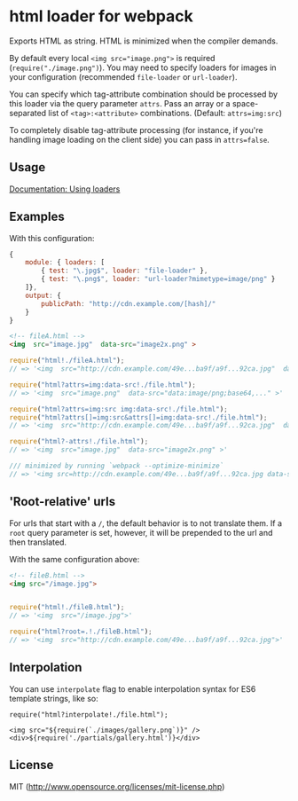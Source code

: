 # html loader for webpack

Exports HTML as string. HTML is minimized when the compiler demands.

By default every local `<img src="image.png">` is required (`require("./image.png")`). You may need to specify loaders for images in your configuration (recommended `file-loader` or `url-loader`).

You can specify which tag-attribute combination should be processed by this loader via the query parameter `attrs`. Pass an array or a space-separated list of `<tag>:<attribute>` combinations. (Default: `attrs=img:src`)

To completely disable tag-attribute processing (for instance, if you're handling image loading on the client side) you can pass in `attrs=false`.

## Usage

[Documentation: Using loaders](http://webpack.github.io/docs/using-loaders.html)

## Examples

With this configuration:

``` javascript
{
	module: { loaders: [
		{ test: "\.jpg$", loader: "file-loader" },
		{ test: "\.png$", loader: "url-loader?mimetype=image/png" }
	]},
	output: {
		publicPath: "http://cdn.example.com/[hash]/"
	}
}
```

``` html
<!-- fileA.html -->
<img  src="image.jpg"  data-src="image2x.png" >
```

``` javascript
require("html!./fileA.html");
// => '<img  src="http://cdn.example.com/49e...ba9f/a9f...92ca.jpg"  data-src="image2x.png" >'

require("html?attrs=img:data-src!./file.html");
// => '<img  src="image.png"  data-src="data:image/png;base64,..." >'

require("html?attrs=img:src img:data-src!./file.html");
require("html?attrs[]=img:src&attrs[]=img:data-src!./file.html");
// => '<img  src="http://cdn.example.com/49e...ba9f/a9f...92ca.jpg"  data-src="data:image/png;base64,..." >'

require("html?-attrs!./file.html");
// => '<img  src="image.jpg"  data-src="image2x.png" >'

/// minimized by running `webpack --optimize-minimize`
// => '<img src=http://cdn.example.com/49e...ba9f/a9f...92ca.jpg data-src=data:image/png;base64,...>'

```

## 'Root-relative' urls

For urls that start with a `/`, the default behavior is to not translate them.
If a `root` query parameter is set, however, it will be prepended to the url
and then translated.

With the same configuration above:
``` html
<!-- fileB.html -->
<img src="/image.jpg">
```

``` javascript

require("html!./fileB.html");
// => '<img  src="/image.jpg">'

require("html?root=.!./fileB.html");
// => '<img  src="http://cdn.example.com/49e...ba9f/a9f...92ca.jpg">'

```

## Interpolation

You can use `interpolate` flag to enable interpolation syntax for ES6 template strings, like so:

```
require("html?interpolate!./file.html");
```

```
<img src="${require(`./images/gallery.png`)}" />
<div>${require('./partials/gallery.html')}</div>
```

## License

MIT (http://www.opensource.org/licenses/mit-license.php)
